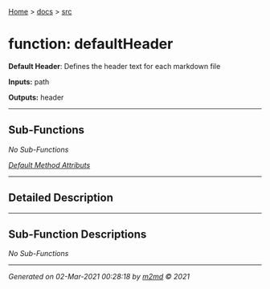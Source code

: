 [Home](../index.md) > [docs](../docs_index.md) > [src](src_index.md)  


# function: defaultHeader

**Default Header**: Defines the header text for each markdown file

**Inputs:** path

**Outputs:** header

 ***

## Sub-Functions

*No Sub-Functions*

[*Default Method Attributs*](https://www.mathworks.com/help/matlab/matlab_oop/method-attributes.html)

 ***

## Detailed Description



 ***

## Sub-Function Descriptions

*No Sub-Functions*


***

*Generated on 02-Mar-2021 00:28:18 by [m2md](https://github.com/crgnam-research/m2md) © 2021*